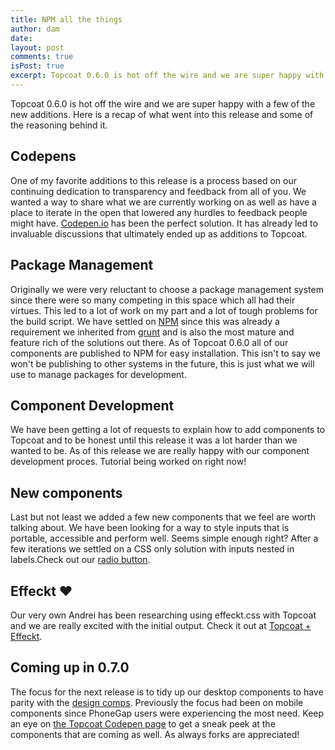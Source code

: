 ```yaml
---
title: NPM all the things
author: dam
date:
layout: post
comments: true
isPost: true
excerpt: Topcoat 0.6.0 is hot off the wire and we are super happy with a few of the new additions. Here is a recap of what went into this release and some of the reasoning behind it.
---
```


Topcoat 0.6.0 is hot off the wire and we are super happy with a few of the new additions. Here is a recap of what went into this release and some of the reasoning behind it.

## Codepens

One of my favorite additions to this release is a process based on our continuing dedication to transparency and feedback from all of you. We wanted a way to share what we are currently working on as well as have a place to iterate in the open that lowered any hurdles to feedback people might have. [Codepen.io](http://codepen.io/Topcoat/) has been the perfect solution. It has already led to invaluable discussions that ultimately ended up as additions to Topcoat.

## Package Management

Originally we were very reluctant to choose a package management system since there were so many competing in this space which all had their virtues. This led to a lot of work on my part and a lot of tough problems for the build script. We have settled on [NPM](http://npmjs.org) since this was already a requirement we inherited from [grunt](http://gruntjs.com) and is also the most mature and feature rich of the solutions out there. As of Topcoat 0.6.0 all of our components are published to NPM for easy installation. This isn't to say we won't be publishing to other systems in the future, this is just what we will use to manage packages for development.

## Component Development

We have been getting a lot of requests to explain how to add components to Topcoat and to be honest until this release it was a lot harder than we wanted to be. As of this release we are really happy with our component development proces. Tutorial being worked on right now!

## New components

Last but not least we added a few new components that we feel are worth talking about. We have been looking for a way to style inputs that is portable, accessible and perform well. Seems simple enough right? After a few iterations we settled on a CSS only solution with inputs nested in labels.Check out our [radio button](http://codepen.io/Topcoat/pen/HDcJj).

## Effeckt ♥

Our very own Andrei has been researching using effeckt.css with Topcoat and we are really excited with the initial output. Check it out at [Topcoat + Effeckt](http://topcoat.io/topcoat-effeckt/dist/).

## Coming up in 0.7.0

The focus for the next release is to tidy up our desktop components to have parity with the [design comps](github.com/topcoat/design). Previously the focus had been on mobile components since PhoneGap users were experiencing the most need. Keep an eye on [the Topcoat Codepen page](http://codepen.io/Topcoat) to get a sneak peek at the components that are coming as well. As always forks are appreciated!
